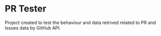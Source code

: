 # PR Tester

Project created to test the behaviour and data retrived related to PR and Issues data by GitHub API.